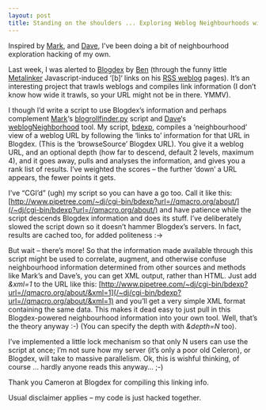 ```yaml
---
layout: post
title: Standing on the shoulders ... Exploring Weblog Neighbourhoods with Blogdex
---
```



Inspired by [Mark](http://diveintomark.org/), and [Dave](http://www.scripting.com/), I’ve been doing a bit of neighbourhood exploration hacking of my own.

Last week, I was alerted to [Blogdex](http://blogdex.media.mit.edu/) by [Ben](http://www.benhammersley.com/) (through the funny little [Metalinker](http://www.thinkblank.com/metalinker/) Javascript-induced ‘[b]‘ links on his [RSS weblog](http://rss.benhammersley.com/) pages). It’s an interesting project that trawls weblogs and compiles link information (I don’t know how wide it trawls, so your URL might not be in there. YMMV).

I though I’d write a script to use Blogdex’s information and perhaps complement [Mark](http://diveintomark.org/)‘s [blogrollfinder.py](http://diveintomark.org/projects/misc/blogrollfinder.py.txt) script and [Dave](http://www.scripting.com/)‘s [weblogNeighborhood](http://radio.userland.com/weblogNeighborhood) tool. My script, [bdexp](/~dj/bdexp), compiles a ‘neighbourhood’ view of a weblog URL by following the ‘links to’ information for that URL in Blogdex. (This is the ‘browseSource’ Blogdex URL). You give it a weblog URL, and an optional depth (how far to descend, default 2 levels, maximum 4), and it goes away, pulls and analyses the information, and gives you a rank list of results. I’ve weighted the scores – the further ‘down’ a URL appears, the fewer points it gets.

I’ve “CGI’d” (ugh) my script so you can have a go too. Call it like this: [http://www.pipetree.com/~dj/cgi-bin/bdexp?url=//qmacro.org/about/](/~dj/cgi-bin/bdexp?url=//qmacro.org/about/) and have patience while the script descends Blogdex information and does its stuff. I’ve deliberately slowed the script down so it doesn’t hammer Blogdex’s servers. In fact, results are cached too, for added politeness :->

But wait – there’s more! So that the information made available through this script might be used to correlate, augment, and otherwise confuse neighbourhood information determined from other sources and methods like Mark’s and Dave’s, you can get XML output, rather than HTML. Just add *&xml=1* to the URL like this: [http://www.pipetree.com/~dj/cgi-bin/bdexp?url=//qmacro.org/about/&xml=1](/~dj/cgi-bin/bdexp?url=//qmacro.org/about/&xml=1) and you’ll get a very simple XML format containing the same data. This makes it dead easy to just pull in this Blogdex-powered neighbourhood information into your own tool. Well, that’s the theory anyway :-) (You can specify the depth with *&depth=N* too).

I’ve implemented a little lock mechanism so that only N users can use the script at once; I’m not sure how my server (it’s only a poor old Celeron), or Blogdex, will take to massive parallelism. Ok, this is wishful thinking, of course … hardly anyone reads this anyway… ;-)

Thank you Cameron at Blogdex for compiling this linking info.

Usual disclaimer applies – my code is just hacked together.


